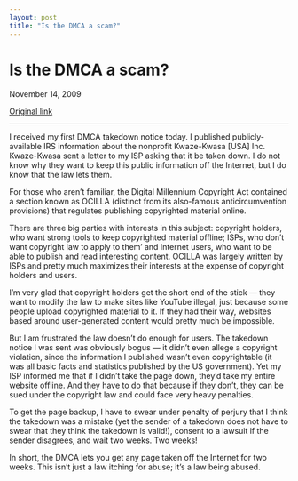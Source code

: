 ```yaml
---
layout: post
title: "Is the DMCA a scam?"
---
```

Is the DMCA a scam?
===================

November 14, 2009

[Original link](http://www.aaronsw.com/weblog/kwaze-kwasa)

* * * * *

I received my first DMCA takedown notice today. I published
publicly-available IRS information about the nonprofit Kwaze-Kwasa [USA]
Inc. Kwaze-Kwasa sent a letter to my ISP asking that it be taken down. I
do not know why they want to keep this public information off the
Internet, but I do know that the law lets them.

For those who aren’t familiar, the Digital Millennium Copyright Act
contained a section known as OCILLA (distinct from its also-famous
anticircumvention provisions) that regulates publishing copyrighted
material online.

There are three big parties with interests in this subject: copyright
holders, who want strong tools to keep copyrighted material offline;
ISPs, who don’t want copyright law to apply to them’ and Internet users,
who want to be able to publish and read interesting content. OCILLA was
largely written by ISPs and pretty much maximizes their interests at the
expense of copyright holders and users.

I’m very glad that copyright holders get the short end of the stick —
they want to modify the law to make sites like YouTube illegal, just
because some people upload copyrighted material to it. If they had their
way, websites based around user-generated content would pretty much be
impossible.

But I am frustrated the law doesn’t do enough for users. The takedown
notice I was sent was obviously bogus — it didn’t even allege a
copyright violation, since the information I published wasn’t even
copyrightable (it was all basic facts and statistics published by the US
government). Yet my ISP informed me that if I didn’t take the page down,
they’d take my entire website offline. And they have to do that because
if they don’t, they can be sued under the copyright law and could face
very heavy penalties.

To get the page backup, I have to swear under penalty of perjury that I
think the takedown was a mistake (yet the sender of a takedown does not
have to swear that they think the takedown is valid!), consent to a
lawsuit if the sender disagrees, and wait two weeks. Two weeks!

In short, the DMCA lets you get any page taken off the Internet for two
weeks. This isn’t just a law itching for abuse; it’s a law being abused.
